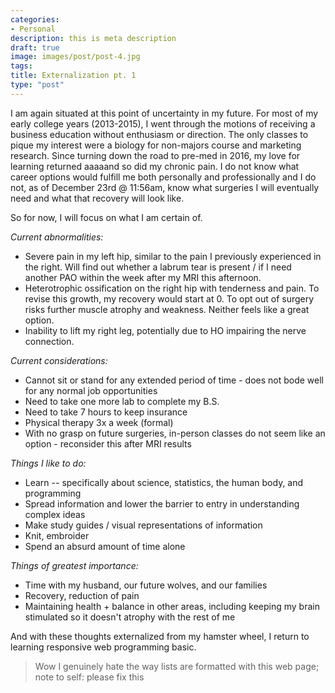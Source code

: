 ```yaml
---
categories:
- Personal
description: this is meta description
draft: true
image: images/post/post-4.jpg
tags:
title: Externalization pt. 1 
type: "post"
---
```


I am again situated at this point of uncertainty in my future. For most of my early college years (2013-2015), I went through the motions of receiving a business education without enthusiasm or direction. The only classes to pique my interest were a biology for non-majors course and marketing research. Since turning down the road to pre-med in 2016, my love for learning returned aaaaand so did my chronic pain. I do not know what career options would fulfill me both personally and professionally and I do not, as of December 23rd @ 11:56am, know what surgeries I will eventually need and what that recovery will look like.

So for now, I will focus on what I am certain of.

*Current abnormalities:*
- Severe pain in my left hip, similar to the pain I previously experienced in the right. Will find out whether a labrum tear is present / if I need another PAO within the week after my MRI this afternoon.
- Heterotrophic ossification on the right hip with tenderness and pain. To revise this growth, my recovery would start at 0. To opt out of surgery risks further muscle atrophy and weakness. Neither feels like a great option.
- Inability to lift my right leg, potentially due to HO impairing the nerve connection. 

*Current considerations:*
- Cannot sit or stand for any extended period of time - does not bode well for any normal job opportunities
- Need to take one more lab to complete my B.S.
- Need to take 7 hours to keep insurance
- Physical therapy 3x a week (formal)
- With no grasp on future surgeries, in-person classes do not seem like an option - reconsider this after MRI results

*Things I like to do:*
- Learn -- specifically about science, statistics, the human body, and programming
- Spread information and lower the barrier to entry in understanding complex ideas
- Make study guides / visual representations of information
- Knit, embroider
- Spend an absurd amount of time alone

*Things of greatest importance:*
- Time with my husband, our future wolves, and our families
- Recovery, reduction of pain
- Maintaining health + balance in other areas, including keeping my brain stimulated so it doesn't atrophy with the rest of me

And with these thoughts externalized from my hamster wheel, I return to learning responsive web programming basic. 

>Wow I genuinely hate the way lists are formatted with this web page; note to self: please fix this